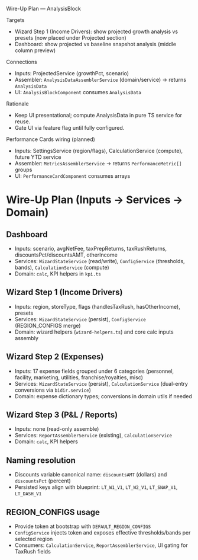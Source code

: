 Wire-Up Plan — AnalysisBlock

Targets

- Wizard Step 1 (Income Drivers): show projected growth analysis vs presets (now placed under Projected section)
- Dashboard: show projected vs baseline snapshot analysis (middle column preview)

Connections

- Inputs: ProjectedService (growthPct, scenario)
- Assembler: `AnalysisDataAssemblerService` (domain/service) → returns `AnalysisData`
- UI: `AnalysisBlockComponent` consumes `AnalysisData`

Rationale

- Keep UI presentational; compute AnalysisData in pure TS service for reuse.
- Gate UI via feature flag until fully configured.

Performance Cards wiring (planned)

- Inputs: SettingsService (region/flags), CalculationService (compute), future YTD service
- Assembler: `MetricsAssemblerService` → returns `PerformanceMetric[]` groups
- UI: `PerformanceCardComponent` consumes arrays

# Wire-Up Plan (Inputs → Services → Domain)

## Dashboard

- Inputs: scenario, avgNetFee, taxPrepReturns, taxRushReturns, discountsPct/discountsAMT, otherIncome
- Services: `WizardStateService` (read/write), `ConfigService` (thresholds, bands), `CalculationService` (compute)
- Domain: `calc`, KPI helpers in `kpi.ts`

## Wizard Step 1 (Income Drivers)

- Inputs: region, storeType, flags (handlesTaxRush, hasOtherIncome), presets
- Services: `WizardStateService` (persist), `ConfigService` (REGION_CONFIGS merge)
- Domain: wizard helpers (`wizard-helpers.ts`) and core calc inputs assembly

## Wizard Step 2 (Expenses)

- Inputs: 17 expense fields grouped under 6 categories (personnel, facility, marketing, utilities, franchise/royalties, misc)
- Services: `WizardStateService` (persist), `CalculationService` (dual-entry conversions via `bidir.service`)
- Domain: expense dictionary types; conversions in domain utils if needed

## Wizard Step 3 (P&L / Reports)

- Inputs: none (read-only assemble)
- Services: `ReportAssemblerService` (existing), `CalculationService`
- Domain: `calc`, KPI helpers

## Naming resolution

- Discounts variable canonical name: `discountsAMT` (dollars) and `discountsPct` (percent)
- Persisted keys align with blueprint: `LT_W1_V1`, `LT_W2_V1`, `LT_SNAP_V1`, `LT_DASH_V1`

## REGION_CONFIGS usage

- Provide token at bootstrap with `DEFAULT_REGION_CONFIGS`
- `ConfigService` injects token and exposes effective thresholds/bands per selected region
- Consumers: `CalculationService`, `ReportAssemblerService`, UI gating for TaxRush fields
